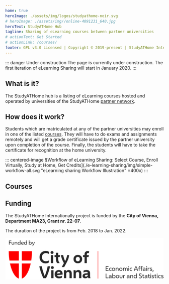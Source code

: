 ```yaml
---
home: true
heroImage: ./assets/img/logos/studyathome-noir.svg
# heroImage: ./assets/img//online-4091231_640.jpg
heroText: StudyATHome Hub
tagline: Sharing of eLearning courses between partner universities
# actionText: Get Started
# actionLink: /courses/
footer: GPL v3.0 Licensed | Copyright © 2019-present | StudyATHome Internationally @ UAS Technikum Wien
---
```


::: danger Under construction
The page is currently under construction. The first iteration of eLearning Sharing will start in January 2020.
:::

## What is it?

The StudyATHome hub is a listing of eLearning courses hosted and operated by universities of the StudyATHome [partner network](/studyathome/partner/).
## How does it work?

Students which are matriculated at any of the partner universities may enroll in one of the listed [courses](/courses/). They will have to do exams and assignments remotely and will get a grade certificate issued by the partner university upon completion of the course. Finally, the students will have to take the certificate for recognition at the home university.

<!-- ::: full-width-image
![Workflow of eLearning Sharing: Search, Enroll, Study, Get Graded](./e-learning-sharing/concepts/img/simple-workflow-all.svg "eLearning Sharing Workflow Illustration")
::: -->

::: centered-image
![Workflow of eLearning Sharing: Select Course, Enroll Virtually, Study at Home, Get Credits](./e-learning-sharing/img/simple-workflow-all.svg "eLearning sharing Workflow Illustration" =400x)
:::

## Courses

<CourseCards path="/courses/" />

## Funding

The StudyATHome Internationally project is funded by the **City of Vienna, Department MA23, Grant nr. 22-07**.

The duration of the project is from Feb. 2018 to Jan. 2022.

![Logo of City of Vienna](./.vuepress/public/assets/img/logos/ma23_funded.png "Logo of the City of Vienna")

